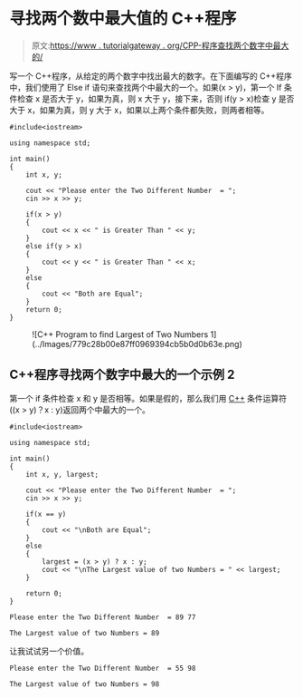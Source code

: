 # 寻找两个数中最大值的 C++程序

> 原文:[https://www . tutorialgateway . org/CPP-程序查找两个数字中最大的/](https://www.tutorialgateway.org/cpp-program-to-find-largest-of-two-numbers/)

写一个 C++程序，从给定的两个数字中找出最大的数字。在下面编写的 C++程序中，我们使用了 Else if 语句来查找两个中最大的一个。如果(x > y)，第一个 If 条件检查 x 是否大于 y，如果为真，则 x 大于 y，接下来，否则 if(y > x)检查 y 是否大于 x，如果为真，则 y 大于 x，如果以上两个条件都失败，则两者相等。

```
#include<iostream>

using namespace std;

int main()
{
	int x, y;

	cout << "Please enter the Two Different Number  = ";
	cin >> x >> y;

	if(x > y)
	{
    	cout << x << " is Greater Than " << y;  
	}         
	else if(y > x)
	{
		cout << y << " is Greater Than " << x;  
  	}
  	else
  	{
  		cout << "Both are Equal";
	}
 	return 0;
}
```

<figure class="wp-block-image size-large">![C++ Program to find Largest of Two Numbers 1](../Images/779c28b00e87ff0969394cb5b0d0b63e.png)</figure>

## C++程序寻找两个数字中最大的一个示例 2

第一个 if 条件检查 x 和 y 是否相等。如果是假的，那么我们用 [C++](https://www.tutorialgateway.org/cpp-programs/) 条件运算符((x > y)？x : y)返回两个中最大的一个。

```
#include<iostream>

using namespace std;

int main()
{
	int x, y, largest;

	cout << "Please enter the Two Different Number  = ";
	cin >> x >> y;

	if(x == y)
	{
		cout << "\nBoth are Equal";
	}  
	else
	{
		largest = (x > y) ? x : y;
		cout << "\nThe Largest value of two Numbers = " << largest;
	}

 	return 0;
}
```

```
Please enter the Two Different Number  = 89 77

The Largest value of two Numbers = 89
```

让我试试另一个价值。

```
Please enter the Two Different Number  = 55 98

The Largest value of two Numbers = 98
```